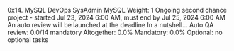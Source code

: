 0x14. MySQL
DevOps
SysAdmin
MySQL
 Weight: 1
  Ongoing second chance project - started Jul 23, 2024 6:00 AM, must end by Jul 25, 2024 6:00 AM
   An auto review will be launched at the deadline
   In a nutshell…
   Auto QA review: 0.0/14 mandatory
   Altogether:  0.0%
   Mandatory: 0.0%
   Optional: no optional tasks
